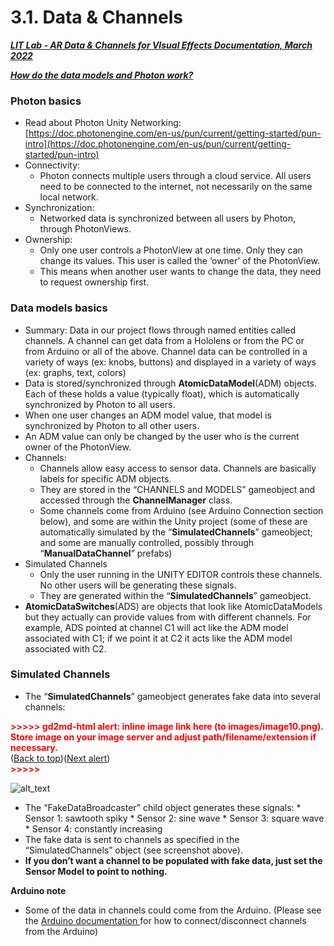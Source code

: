 # 3.1. Data & Channels


**_<span style="text-decoration:underline;">LIT Lab - AR Data & Channels for VIsual Effects Documentation, March 2022</span>_**

**_<span style="text-decoration:underline;">How do the data models and Photon work?</span>_**

### Photon basics



* Read about Photon Unity Networking: [https://doc.photonengine.com/en-us/pun/current/getting-started/pun-intro](https://doc.photonengine.com/en-us/pun/current/getting-started/pun-intro) 
* Connectivity: 
    * Photon connects multiple users through a cloud service. All users need to be connected to the internet, not necessarily on the same local network.
* Synchronization:
    * Networked data is synchronized between all users by Photon, through PhotonViews.
* Ownership:
    * Only one user controls a PhotonView at one time. Only they can change its values. This user is called the ‘owner’ of the PhotonView.
    * This means when another user wants to change the data, they need to request ownership first.

### Data models basics



* Summary: Data in our project flows through named entities called channels. A channel can get data from a Hololens or from the PC or from Arduino or all of the above. Channel data can be controlled in a variety of ways (ex: knobs, buttons) and displayed in a variety of ways (ex: graphs, text, colors)
* Data is stored/synchronized through **AtomicDataModel**(ADM) objects. Each of these holds a value (typically float), which is automatically synchronized by Photon to all users.
* When one user changes an ADM model value, that model is synchronized by Photon to all other users.
* An ADM value can only be changed by the user who is the current owner of the PhotonView.
* Channels:
    * Channels allow easy access to sensor data. Channels are basically labels for specific ADM objects. 
    * They are stored in the “CHANNELS and MODELS” gameobject and accessed through the **ChannelManager** class.
    * Some channels come from Arduino (see Arduino Connection section below), and some are within the Unity project (some of these are automatically simulated by the “**SimulatedChannels**” gameobject; and some are manually controlled, possibly through “**ManualDataChannel**” prefabs)
* Simulated Channels
    * Only the user running in the UNITY EDITOR controls these channels. No other users will be generating these signals.
    * They are generated within the “**SimulatedChannels**” gameobject.
* **AtomicDataSwitches**(ADS) are objects that look like AtomicDataModels but they actually can provide values from with different channels. For example, ADS pointed at channel C1 will act like the ADM model associated with C1; if we point it at C2 it acts like the ADM model associated with C2.

### Simulated Channels



* The “**SimulatedChannels**” gameobject generates fake data into several channels:

        

<p id="gdcalert10" ><span style="color: red; font-weight: bold">>>>>>  gd2md-html alert: inline image link here (to images/image10.png). Store image on your image server and adjust path/filename/extension if necessary. </span><br>(<a href="#">Back to top</a>)(<a href="#gdcalert11">Next alert</a>)<br><span style="color: red; font-weight: bold">>>>>> </span></p>


![alt_text](images/image10.png "image_tooltip")


 * The “FakeDataBroadcaster” child object generates these signals:
        * Sensor 1: sawtooth spiky 
        * Sensor 2: sine wave
        * Sensor 3: square wave
        * Sensor 4: constantly increasing 
 * The fake data is sent to channels as specified in the “SimulatedChannels” object (see screenshot above).
 * **If you don’t want a channel to be populated with fake data, just set the Sensor Model to point to nothing.**

**Arduino note**



* Some of the data in channels could come from the Arduino. (Please see the [Arduino documentation ](https://docs.google.com/document/d/1svNhA2BQBdCeI9DBmhNcpz1QP0qD_pdORSCNNoEinr0/edit)for how to connect/disconnect channels from the Arduino)

